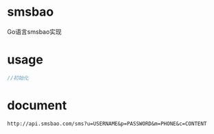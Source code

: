 # smsbao

Go语言smsbao实现

# usage
```go
//初始化

```

# document
```
http://api.smsbao.com/sms?u=USERNAME&p=PASSWORD&m=PHONE&c=CONTENT
```
